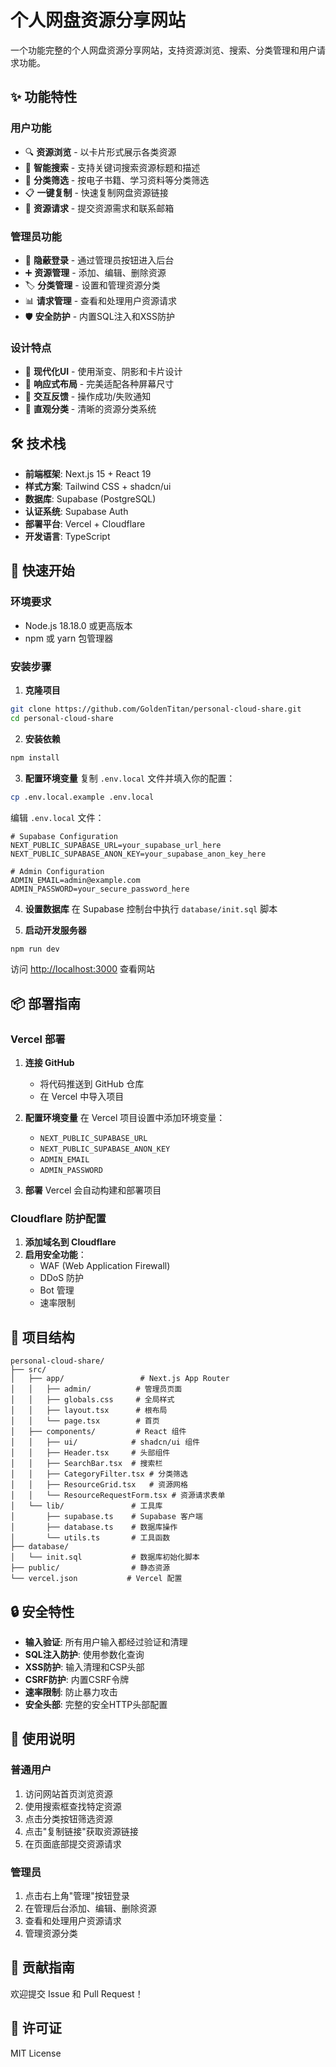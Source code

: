 # 个人网盘资源分享网站

一个功能完整的个人网盘资源分享网站，支持资源浏览、搜索、分类管理和用户请求功能。

## ✨ 功能特性

### 用户功能
- 🔍 **资源浏览** - 以卡片形式展示各类资源
- 🔎 **智能搜索** - 支持关键词搜索资源标题和描述
- 📂 **分类筛选** - 按电子书籍、学习资料等分类筛选
- 📋 **一键复制** - 快速复制网盘资源链接
- 📝 **资源请求** - 提交资源需求和联系邮箱

### 管理员功能
- 🔐 **隐蔽登录** - 通过管理员按钮进入后台
- ➕ **资源管理** - 添加、编辑、删除资源
- 🏷️ **分类管理** - 设置和管理资源分类
- 📊 **请求管理** - 查看和处理用户资源请求
- 🛡️ **安全防护** - 内置SQL注入和XSS防护

### 设计特点
- 🎨 **现代化UI** - 使用渐变、阴影和卡片设计
- 📱 **响应式布局** - 完美适配各种屏幕尺寸
- 🔔 **交互反馈** - 操作成功/失败通知
- 🎯 **直观分类** - 清晰的资源分类系统

## 🛠️ 技术栈

- **前端框架**: Next.js 15 + React 19
- **样式方案**: Tailwind CSS + shadcn/ui
- **数据库**: Supabase (PostgreSQL)
- **认证系统**: Supabase Auth
- **部署平台**: Vercel + Cloudflare
- **开发语言**: TypeScript

## 🚀 快速开始

### 环境要求
- Node.js 18.18.0 或更高版本
- npm 或 yarn 包管理器

### 安装步骤

1. **克隆项目**
```bash
git clone https://github.com/GoldenTitan/personal-cloud-share.git
cd personal-cloud-share
```

2. **安装依赖**
```bash
npm install
```

3. **配置环境变量**
复制 `.env.local` 文件并填入你的配置：
```bash
cp .env.local.example .env.local
```

编辑 `.env.local` 文件：
```env
# Supabase Configuration
NEXT_PUBLIC_SUPABASE_URL=your_supabase_url_here
NEXT_PUBLIC_SUPABASE_ANON_KEY=your_supabase_anon_key_here

# Admin Configuration
ADMIN_EMAIL=admin@example.com
ADMIN_PASSWORD=your_secure_password_here
```

4. **设置数据库**
在 Supabase 控制台中执行 `database/init.sql` 脚本

5. **启动开发服务器**
```bash
npm run dev
```

访问 [http://localhost:3000](http://localhost:3000) 查看网站

## 📦 部署指南

### Vercel 部署

1. **连接 GitHub**
   - 将代码推送到 GitHub 仓库
   - 在 Vercel 中导入项目

2. **配置环境变量**
   在 Vercel 项目设置中添加环境变量：
   - `NEXT_PUBLIC_SUPABASE_URL`
   - `NEXT_PUBLIC_SUPABASE_ANON_KEY`
   - `ADMIN_EMAIL`
   - `ADMIN_PASSWORD`

3. **部署**
   Vercel 会自动构建和部署项目

### Cloudflare 防护配置

1. **添加域名到 Cloudflare**
2. **启用安全功能**：
   - WAF (Web Application Firewall)
   - DDoS 防护
   - Bot 管理
   - 速率限制

## 🔧 项目结构

```
personal-cloud-share/
├── src/
│   ├── app/                 # Next.js App Router
│   │   ├── admin/          # 管理员页面
│   │   ├── globals.css     # 全局样式
│   │   ├── layout.tsx      # 根布局
│   │   └── page.tsx        # 首页
│   ├── components/         # React 组件
│   │   ├── ui/            # shadcn/ui 组件
│   │   ├── Header.tsx     # 头部组件
│   │   ├── SearchBar.tsx  # 搜索栏
│   │   ├── CategoryFilter.tsx # 分类筛选
│   │   ├── ResourceGrid.tsx   # 资源网格
│   │   └── ResourceRequestForm.tsx # 资源请求表单
│   └── lib/               # 工具库
│       ├── supabase.ts    # Supabase 客户端
│       ├── database.ts    # 数据库操作
│       └── utils.ts       # 工具函数
├── database/
│   └── init.sql           # 数据库初始化脚本
├── public/                # 静态资源
└── vercel.json           # Vercel 配置
```

## 🔒 安全特性

- **输入验证**: 所有用户输入都经过验证和清理
- **SQL注入防护**: 使用参数化查询
- **XSS防护**: 输入清理和CSP头部
- **CSRF防护**: 内置CSRF令牌
- **速率限制**: 防止暴力攻击
- **安全头部**: 完整的安全HTTP头部配置

## 📝 使用说明

### 普通用户
1. 访问网站首页浏览资源
2. 使用搜索框查找特定资源
3. 点击分类按钮筛选资源
4. 点击"复制链接"获取资源链接
5. 在页面底部提交资源请求

### 管理员
1. 点击右上角"管理"按钮登录
2. 在管理后台添加、编辑、删除资源
3. 查看和处理用户资源请求
4. 管理资源分类

## 🤝 贡献指南

欢迎提交 Issue 和 Pull Request！

## 📄 许可证

MIT License
